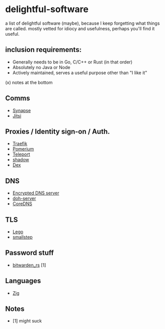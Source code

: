 # delightful-software
a list of delightful software (maybe), because I keep forgetting what things are called. mostly vetted for idiocy and usefulness, perhaps you'll find it useful.

## inclusion requirements:
 * Generally needs to be in Go, C/C++ or Rust (in that order)
 * Absolutely no Java or Node
 * Actively maintained, serves a useful purpose other than "I like it"

(x) notes at the bottom

## Comms
 * [Synapse](https://github.com/matrix-org/synapse)
 * [Jitsi](https://jitsi.org)

## Proxies / Identity sign-on / Auth.
 * [Traefik](https://traefik.io)
 * [Pomerium](https://www.pomerium.io)
 * [Teleport](https://goteleport.com)
 * [shadow](https://github.com/imgk/shadow)
 * [Dex](https://github.com/dexidp/dex)

## DNS
 * [Encrypted DNS server](https://github.com/jedisct1/encrypted-dns-server)
 * [doh-server](https://github.com/jedisct1/doh-server)
 * [CoreDNS](https://coredns.io/)

## TLS
 * [Lego](https://github.com/go-acme/lego)
 * [smallstep](https://github.com/smallstep/certificates)

## Password stuff
 * [bitwarden_rs](https://github.com/dani-garcia/bitwarden_rs) [1]

## Languages
 * [Zig](https://github.com/ziglang/zig)

## Notes
 * [1] might suck
